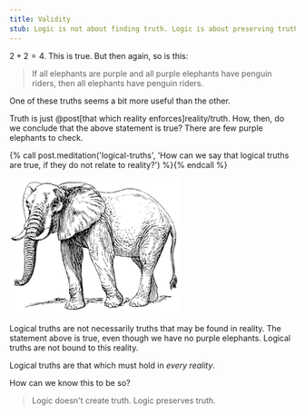 ```yaml
---
title: Validity
stub: Logic is not about finding truth. Logic is about preserving truth.
---
```

$2 + 2 = 4$. This is true. But then again, so is this:

> If all elephants are purple and all purple elephants have penguin riders, then all elephants have penguin riders.

One of these truths seems a bit more useful than the other.

Truth is just @post[that which reality enforces]reality/truth. How, then, do we conclude that the above statement is true? There are few purple elephants to check.

{% call post.meditation('logical-truths', 'How can we say that logical truths are true, if they do not relate to reality?') %}{% endcall %}

![Elephant Sketch](/images/elephant-sketch.png)

Logical truths are not necessarily truths that may be found in reality. The statement above is true, even though we have no purple elephants. Logical truths are not bound to this reality.

Logical truths are that which must hold in *every reality*.

How can we know this to be so?

> Logic doesn't create truth. Logic preserves truth.
